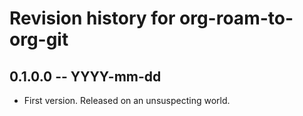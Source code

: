# Revision history for org-roam-to-org-git

## 0.1.0.0 -- YYYY-mm-dd

* First version. Released on an unsuspecting world.
